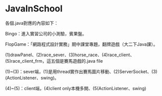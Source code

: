 # JavaInSchool
<p>各個.java對應的內容如下：</p>
<p>Bingo：進入實習公司的小測驗，賓果盤。</p>
<p>FlopGame：「網路程式設計實務」期中課堂專題，翻牌遊戲（大二下Java課）。</p>
<p>(1)drawPanel、(2)race_sever、(3)horse_race、(4)race_client、(5)race_client_frm，這五個是賽馬遊戲的.java file</p>
<p>(1)~(3)：sever端，(1)是用thread實作出賽馬圖片移動、(2)ServerSocket、(3)(ActionListener、swing)。</p>
<p>(4)~(5)：client端，(4)client only本機多開、(5(ActionListener、swing)</p>
